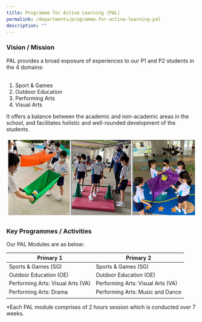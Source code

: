 ```yaml
---
title: Programme for Active Learning (PAL)
permalink: /departments/programme-for-active-learning-pal
description: ""
---
```

### Vision / Mission

PAL provides a broad exposure of experiences to our P1 and P2 students in the 4 domains: <br> 
1) Sport & Games <br>
2) Outdoor Education <br>
3) Performing Arts <br>
4) Visual Arts

It offers a balance between the academic and non-academic areas in the school, and facilitates holistic and well-rounded development of the students.

![](/images/Banner_PAL_2021.jpg)

### Key Programmes / Activities

Our PAL Modules are as below:

| Primary 1 | Primary 2 |
|---|---|
| Sports & Games (SG) | Sports & Games (SG) |
| Outdoor Education (OE) | Outdoor Education (OE) |
| Performing Arts: Visual Arts (VA) | Performing Arts: Visual Arts (VA) |
| Performing Arts: Drama | Performing Arts: Music and Dance |
| | |

\*Each PAL module comprises of 2 hours session which is conducted over 7 weeks.